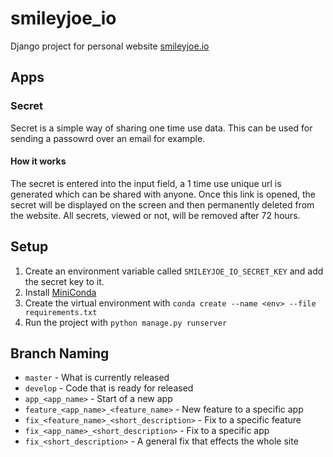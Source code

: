 # smileyjoe_io #

Django project for personal website [smileyjoe.io](http://smileyjoe.io)

## Apps ##

### Secret ###

Secret is a simple way of sharing one time use data. This can be used for sending a passowrd over an email 
for example.

#### How it works ####

The secret is entered into the input field, a 1 time use unique url is generated which can be shared with
anyone. Once this link is opened, the secret will be displayed on the screen and then permanently deleted
from the website. All secrets, viewed or not, will be removed after 72 hours.

## Setup ##

1. Create an environment variable called `SMILEYJOE_IO_SECRET_KEY` and add the secret key to it.
2. Install [MiniConda](https://conda.io/miniconda.html)
3. Create the virtual environment with `conda create --name <env> --file requirements.txt`
4. Run the project with `python manage.py runserver`

## Branch Naming ##

- `master` - What is currently released
- `develop` - Code that is ready for released
- `app_<app_name>` - Start of a new app
- `feature_<app_name>_<feature_name>` - New feature to a specific app
- `fix_<feature_name>_<short_description>` - Fix to a specific feature
- `fix_<app_name>_<short_description>` - Fix to a specific app
- `fix_<short_description>` - A general fix that effects the whole site